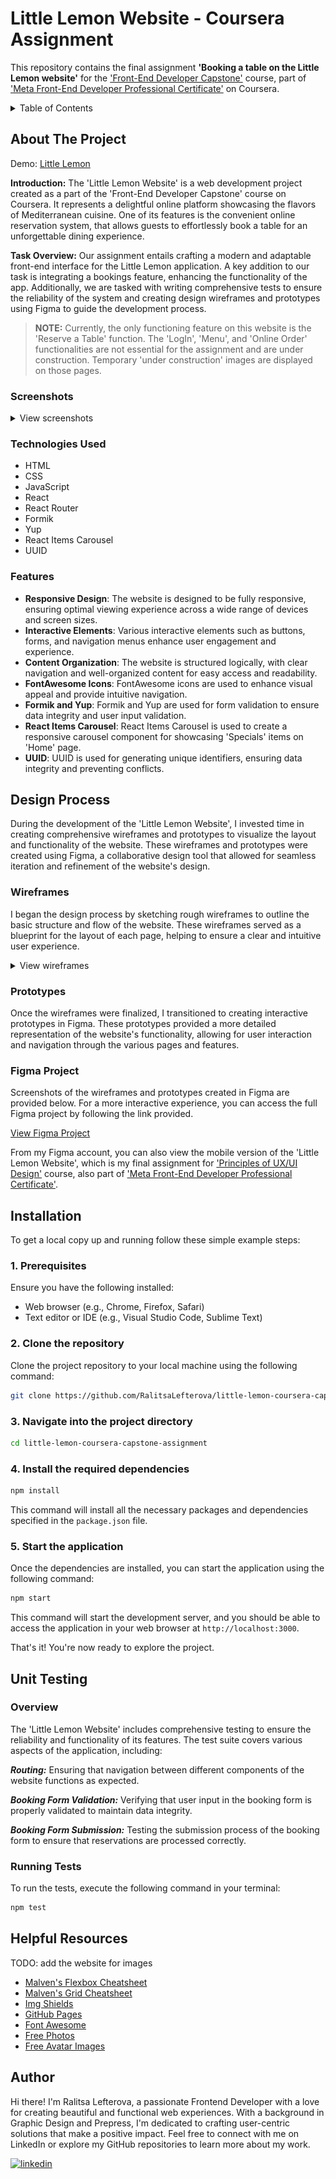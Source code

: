 # Little Lemon Website - Coursera Assignment

This repository contains the final assignment **'Booking a table on the Little Lemon website'** for the ['Front-End Developer Capstone'](https://www.coursera.org/learn/meta-front-end-developer-capstone) course, part of ['Meta Front-End Developer Professional Certificate'](https://www.coursera.org/professional-certificates/meta-front-end-developer) on Coursera.

<!-- TABLE OF CONTENTS -->
<details>
  <summary>Table of Contents</summary>
  <ol>
    <li>
      <a href="#about-the-project">About The Project</a>
      <ul>
        <li><a href="#screenshots">Screenshots</a></li>
        <li><a href="#technologies-used">Technologies Used</a></li>
        <li><a href="#features">Features</a></li>
      </ul>
    </li>
    <li>
      <a href="#design-process">Design Process</a>
      <ul>
        <li><a href="#wireframes">Wireframes</a></li>
        <li><a href="#prototypes">Prototypes</a></li>
        <li><a href="#figma-project">Figma Project</a></li>
      </ul>
    </li>
    <li><a href="#installation">Installation</a></li>
    <li><a href="#unit-testing">Unit Testing</a></li>
    <li><a href="#helpful-resources">Helpful Resources</a></li>
    <li><a href="#author">Author</a></li>
  </ol>
</details>

<!-- ABOUT THE PROJECT -->

## About The Project

Demo: [Little Lemon](https://example.com)

**Introduction:** The 'Little Lemon Website' is a web development project created as a part of the 'Front-End Developer Capstone' course on Coursera. It represents a delightful online platform showcasing the flavors of Mediterranean cuisine. One of its features is the convenient online reservation system, that allows guests to effortlessly book a table for an unforgettable dining experience.

**Task Overview:** Our assignment entails crafting a modern and adaptable front-end interface for the Little Lemon application. A key addition to our task is integrating a bookings feature, enhancing the functionality of the app. Additionally, we are tasked with writing comprehensive tests to ensure the reliability of the system and creating design wireframes and prototypes using Figma to guide the development process.

> **NOTE:** Currently, the only functioning feature on this website is the 'Reserve a Table' function. The 'LogIn', 'Menu', and 'Online Order' functionalities are not essential for the assignment and are under construction. Temporary 'under construction' images are displayed on those pages.

### Screenshots

<details>
  <summary>View screenshots</summary>
<p align="center">
[![Product Name Screen Shot][product-screenshot]](https://example.com)
</p>
</details>

### Technologies Used

- HTML
- CSS
- JavaScript
- React
- React Router
- Formik
- Yup
- React Items Carousel
- UUID

### Features

- **Responsive Design**: The website is designed to be fully responsive, ensuring optimal viewing experience across a wide range of devices and screen sizes.
- **Interactive Elements**: Various interactive elements such as buttons, forms, and navigation menus enhance user engagement and experience.
- **Content Organization**: The website is structured logically, with clear navigation and well-organized content for easy access and readability.
- **FontAwesome Icons**: FontAwesome icons are used to enhance visual appeal and provide intuitive navigation.
- **Formik and Yup**: Formik and Yup are used for form validation to ensure data integrity and user input validation.
- **React Items Carousel**: React Items Carousel is used to create a responsive carousel component for showcasing 'Specials' items on 'Home' page.
- **UUID**: UUID is used for generating unique identifiers, ensuring data integrity and preventing conflicts.

<!-- DESIGN PROCESS -->

## Design Process

During the development of the 'Little Lemon Website', I invested time in creating comprehensive wireframes and prototypes to visualize the layout and functionality of the website. These wireframes and prototypes were created using Figma, a collaborative design tool that allowed for seamless iteration and refinement of the website's design.

### Wireframes

I began the design process by sketching rough wireframes to outline the basic structure and flow of the website. These wireframes served as a blueprint for the layout of each page, helping to ensure a clear and intuitive user experience.

<details>
  <summary>View wireframes</summary>

  <p align="center"><strong>Home Page Wireframe:</strong></p>
  <p align="center">
    <img src="/src/assets/images/readme/home-page-wireframe.jpg" alt="home-page-wireframe" width="350">
  </p>

  <p align="center"><strong>About Us Wireframe:</strong></p>
  <p align="center">
    <img src="/src/assets/images/readme/about-us-wireframe.jpg" alt="about-us-wireframe" width="350">
  </p>

  <p align="center"><strong>Reservation Wireframe:</strong></p>
  <p align="center">
    <img src="/src/assets/images/readme/reservation-wireframe.jpg" alt="reservation-wireframe" width="350">
  </p>
  
  <p align="center"><strong>Booking Confirmed Wireframe:</strong></p>
  <p align="center">
    <img src="/src/assets/images/readme/booking-confirmed-wireframe.jpg" alt="booking-confirmed-wireframe" width="350">
  </p>

</details>

### Prototypes

Once the wireframes were finalized, I transitioned to creating interactive prototypes in Figma. These prototypes provided a more detailed representation of the website's functionality, allowing for user interaction and navigation through the various pages and features.

### Figma Project

Screenshots of the wireframes and prototypes created in Figma are provided below. For a more interactive experience, you can access the full Figma project by following the link provided.

[View Figma Project](link_to_figma_project)

From my Figma account, you can also view the mobile version of the 'Little Lemon Website', which is my final assignment for ['Principles of UX/UI Design'](https://www.coursera.org/learn/principles-of-ux-ui-design?specialization=meta-front-end-developer) course, also part of ['Meta Front-End Developer Professional Certificate'](https://www.coursera.org/professional-certificates/meta-front-end-developer).

<!-- INSTALLATION -->

## Installation

To get a local copy up and running follow these simple example steps:

### 1. Prerequisites

Ensure you have the following installed:

- Web browser (e.g., Chrome, Firefox, Safari)
- Text editor or IDE (e.g., Visual Studio Code, Sublime Text)

### 2. Clone the repository

Clone the project repository to your local machine using the following command:

```bash
git clone https://github.com/RalitsaLefterova/little-lemon-coursera-capstone-assignment.git
```

### 3. Navigate into the project directory

```bash
cd little-lemon-coursera-capstone-assignment
```

### 4. Install the required dependencies

```bash
npm install
```

This command will install all the necessary packages and dependencies specified in the `package.json` file.

### 5. Start the application

Once the dependencies are installed, you can start the application using the following command:

```bash
npm start
```

This command will start the development server, and you should be able to access the application in your web browser at `http://localhost:3000`.

That's it! You're now ready to explore the project.

<!-- UNIT TESTING -->

## Unit Testing

### Overview

The 'Little Lemon Website' includes comprehensive testing to ensure the reliability and functionality of its features. The test suite covers various aspects of the application, including:

**_Routing:_** Ensuring that navigation between different components of the website functions as expected.

**_Booking Form Validation:_** Verifying that user input in the booking form is properly validated to maintain data integrity.

**_Booking Form Submission:_** Testing the submission process of the booking form to ensure that reservations are processed correctly.

### Running Tests

To run the tests, execute the following command in your terminal:

```bash
npm test
```

<!-- HELPFUL RESOURCES -->

## Helpful Resources

TODO: add the website for images

- [Malven's Flexbox Cheatsheet](https://flexbox.malven.co/)
- [Malven's Grid Cheatsheet](https://grid.malven.co/)
- [Img Shields](https://shields.io)
- [GitHub Pages](https://pages.github.com)
- [Font Awesome](https://fontawesome.com)
- [Free Photos](https://www.vecteezy.com/free-photos)
- [Free Avatar Images](https://www.freepik.com/free-photos-vectors/avatar)

<!-- AUTHOR -->

## Author

Hi there! I'm Ralitsa Lefterova, a passionate Frontend Developer with a love for creating beautiful and functional web experiences. With a background in Graphic Design and Prepress, I'm dedicated to crafting user-centric solutions that make a positive impact. Feel free to connect with me on LinkedIn or explore my GitHub repositories to learn more about my work.

[![linkedin](https://img.shields.io/badge/Ralitsa_Lefterova-0077B5?style=for-the-badge&logo=linkedin&logoColor=white)](https://www.linkedin.com/in/ralitsalefterova/)
